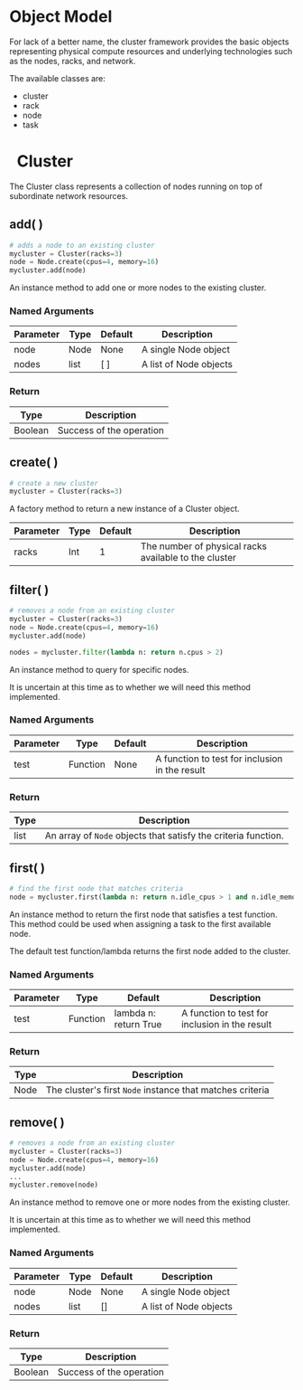 
# Object Model

For lack of a better name, the cluster framework provides the basic objects representing physical compute resources and underlying technologies such as the nodes, racks, and network.

The available classes are:

- cluster
- rack
- node
- task

# &nbsp; Cluster

The Cluster class represents a collection of nodes running on top of subordinate network resources.

## add( )

```python
# adds a node to an existing cluster
mycluster = Cluster(racks=3)
node = Node.create(cpus=4, memory=16)
mycluster.add(node)
```

An instance method to add one or more nodes to the existing cluster.

### Named Arguments

Parameter | Type | Default | Description
--------- | ---- | ------- | ----------------------
node      | Node | None    | A single Node object
nodes     | list | [ ]     | A list of Node objects

### Return

Type | Description
---- | ----------------------
Boolean | Success of the operation


## create( )

```python
# create a new cluster
mycluster = Cluster(racks=3)
```

A factory method to return a new instance of a Cluster object.

Parameter | Type | Default | Description
--------- | ---- | ------- | -----------------------------------------------------
racks     | Int  | 1       | The number of physical racks available to the cluster

## filter( )

```python
# removes a node from an existing cluster
mycluster = Cluster(racks=3)
node = Node.create(cpus=4, memory=16)
mycluster.add(node)

nodes = mycluster.filter(lambda n: return n.cpus > 2)
```

An instance method to query for specific nodes.

It is uncertain at this time as to whether we will need this method implemented.

### Named Arguments

Parameter | Type | Default | Description
--------- | ---- | ------- | ----------------------
test  | Function | None    | A function to test for inclusion in the result

### Return

Type | Description
---- | ----------------------
list | An array of `Node` objects that satisfy the criteria function.


## first( )

```python
# find the first node that matches criteria
node = mycluster.first(lambda n: return n.idle_cpus > 1 and n.idle_memory > 0)
```

An instance method to return the first node that satisfies a test function.  This method could be used when assigning a task to the first available node.

The default test function/lambda returns the first node added to the cluster.

### Named Arguments

Parameter | Type | Default | Description
--------- | ---- | ------- | ----------------------
test  | Function | lambda n: return True    | A function to test for inclusion in the result

### Return

Type | Description
---- | ----------------------
Node | The cluster's first `Node` instance that matches criteria


## remove( )

```python
# removes a node from an existing cluster
mycluster = Cluster(racks=3)
node = Node.create(cpus=4, memory=16)
mycluster.add(node)
...
mycluster.remove(node)
```

An instance method to remove one or more nodes from the existing cluster.  

It is uncertain at this time as to whether we will need this method implemented.

### Named Arguments

Parameter | Type | Default | Description
--------- | ---- | ------- | ----------------------
node      | Node | None    | A single Node object
nodes     | list | []      | A list of Node objects

### Return

Type | Description
---- | ----------------------
Boolean | Success of the operation
